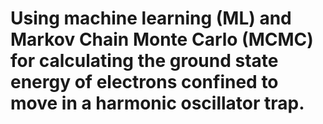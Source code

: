 # Using machine learning (ML) and Markov Chain Monte Carlo (MCMC) for calculating the ground state energy of electrons confined to move in a harmonic oscillator trap.
